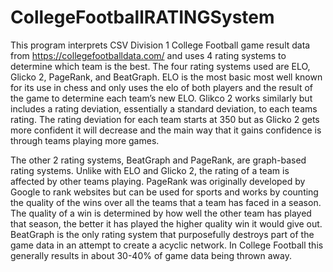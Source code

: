 # CollegeFootballRATINGSystem

This program interprets CSV Division 1 College Football game result data from https://collegefootballdata.com/ and uses 4 rating systems to determine which team is the best. The four rating systems used are ELO, Glicko 2, PageRank, and BeatGraph. ELO is the most basic most well known for its use in chess and only uses the elo of both players and the result of the game to determine each team’s new ELO. Glikco 2 works similarly but includes a rating deviation, essentially a standard deviation, to each teams rating. The rating deviation for each team starts at 350 but as Glicko 2 gets more confident it will decrease and the main way that it gains confidence is through teams playing more games.

The other 2 rating systems, BeatGraph and PageRank, are graph-based rating systems. Unlike with ELO and Glicko 2, the rating of a team is affected by other teams playing. PageRank was originally developed by Google to rank websites but can be used for sports and works by counting the quality of the wins over all the teams that a team has faced in a season. The quality of a win is determined by how well the other team has played that season, the better it has played the higher quality win it would give out. BeatGraph is the only rating system that purposefully destroys part of the game data in an attempt to create a acyclic network. In College Football this generally results in about 30-40% of game data being thrown away.
